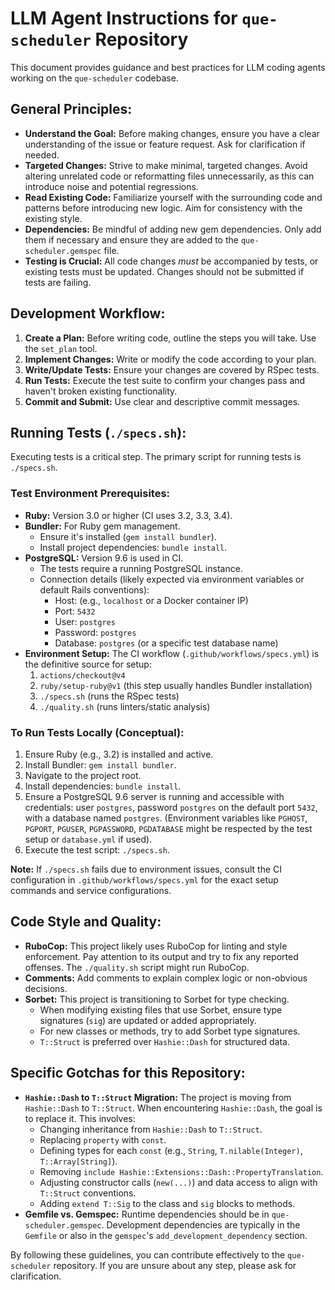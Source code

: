 # LLM Agent Instructions for `que-scheduler` Repository

This document provides guidance and best practices for LLM coding agents working on the `que-scheduler` codebase.

## General Principles:

*   **Understand the Goal:** Before making changes, ensure you have a clear understanding of the issue or feature request. Ask for clarification if needed.
*   **Targeted Changes:** Strive to make minimal, targeted changes. Avoid altering unrelated code or reformatting files unnecessarily, as this can introduce noise and potential regressions.
*   **Read Existing Code:** Familiarize yourself with the surrounding code and patterns before introducing new logic. Aim for consistency with the existing style.
*   **Dependencies:** Be mindful of adding new gem dependencies. Only add them if necessary and ensure they are added to the `que-scheduler.gemspec` file.
*   **Testing is Crucial:** All code changes *must* be accompanied by tests, or existing tests must be updated. Changes should not be submitted if tests are failing.

## Development Workflow:

1.  **Create a Plan:** Before writing code, outline the steps you will take. Use the `set_plan` tool.
2.  **Implement Changes:** Write or modify the code according to your plan.
3.  **Write/Update Tests:** Ensure your changes are covered by RSpec tests.
4.  **Run Tests:** Execute the test suite to confirm your changes pass and haven't broken existing functionality.
5.  **Commit and Submit:** Use clear and descriptive commit messages.

## Running Tests (`./specs.sh`):

Executing tests is a critical step. The primary script for running tests is `./specs.sh`.

### Test Environment Prerequisites:

*   **Ruby:** Version 3.0 or higher (CI uses 3.2, 3.3, 3.4).
*   **Bundler:** For Ruby gem management.
    *   Ensure it's installed (`gem install bundler`).
    *   Install project dependencies: `bundle install`.
*   **PostgreSQL:** Version 9.6 is used in CI.
    *   The tests require a running PostgreSQL instance.
    *   Connection details (likely expected via environment variables or default Rails conventions):
        *   Host: (e.g., `localhost` or a Docker container IP)
        *   Port: `5432`
        *   User: `postgres`
        *   Password: `postgres`
        *   Database: `postgres` (or a specific test database name)
*   **Environment Setup:** The CI workflow (`.github/workflows/specs.yml`) is the definitive source for setup:
    1.  `actions/checkout@v4`
    2.  `ruby/setup-ruby@v1` (this step usually handles Bundler installation)
    3.  `./specs.sh` (runs the RSpec tests)
    4.  `./quality.sh` (runs linters/static analysis)

### To Run Tests Locally (Conceptual):

1.  Ensure Ruby (e.g., 3.2) is installed and active.
2.  Install Bundler: `gem install bundler`.
3.  Navigate to the project root.
4.  Install dependencies: `bundle install`.
5.  Ensure a PostgreSQL 9.6 server is running and accessible with credentials: user `postgres`, password `postgres` on the default port `5432`, with a database named `postgres`. (Environment variables like `PGHOST`, `PGPORT`, `PGUSER`, `PGPASSWORD`, `PGDATABASE` might be respected by the test setup or `database.yml` if used).
6.  Execute the test script: `./specs.sh`.

**Note:** If `./specs.sh` fails due to environment issues, consult the CI configuration in `.github/workflows/specs.yml` for the exact setup commands and service configurations.

## Code Style and Quality:

*   **RuboCop:** This project likely uses RuboCop for linting and style enforcement. Pay attention to its output and try to fix any reported offenses. The `./quality.sh` script might run RuboCop.
*   **Comments:** Add comments to explain complex logic or non-obvious decisions.
*   **Sorbet:** This project is transitioning to Sorbet for type checking.
    *   When modifying existing files that use Sorbet, ensure type signatures (`sig`) are updated or added appropriately.
    *   For new classes or methods, try to add Sorbet type signatures.
    *   `T::Struct` is preferred over `Hashie::Dash` for structured data.

## Specific Gotchas for this Repository:

*   **`Hashie::Dash` to `T::Struct` Migration:** The project is moving from `Hashie::Dash` to `T::Struct`. When encountering `Hashie::Dash`, the goal is to replace it. This involves:
    *   Changing inheritance from `Hashie::Dash` to `T::Struct`.
    *   Replacing `property` with `const`.
    *   Defining types for each `const` (e.g., `String`, `T.nilable(Integer)`, `T::Array[String]`).
    *   Removing `include Hashie::Extensions::Dash::PropertyTranslation`.
    *   Adjusting constructor calls (`new(...)`) and data access to align with `T::Struct` conventions.
    *   Adding `extend T::Sig` to the class and `sig` blocks to methods.
*   **Gemfile vs. Gemspec:** Runtime dependencies should be in `que-scheduler.gemspec`. Development dependencies are typically in the `Gemfile` or also in the `gemspec`'s `add_development_dependency` section.

By following these guidelines, you can contribute effectively to the `que-scheduler` repository. If you are unsure about any step, please ask for clarification.
